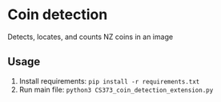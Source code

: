 # Coin detection

Detects, locates, and counts NZ coins in an image

## Usage

1. Install requirements: `pip install -r requirements.txt`
2. Run main file: `python3 CS373_coin_detection_extension.py`
